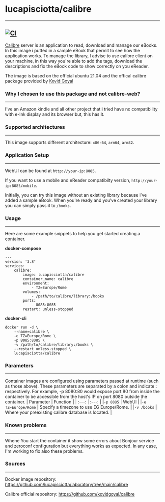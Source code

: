 # lucapisciotta/calibre
------------------------

[![CI](https://github.com/lucapisciotta/laboratory/actions/workflows/calibre.yml/badge.svg)](https://github.com/lucapisciotta/laboratory/actions/workflows/calibre.yml)
------------------------
[Calibre](https://github.com/kovidgoyal/calibre) server is an application to read, download and manage our eBooks.
In this image i putted in a sample eBook that permit to see how the application works.
To manage the library, I advise to use calibre client on your machine, in this way you're able to add the tags, download the descriptions and fix the eBook code to show correctly on you eReader.

The image is based on the official ubuntu 21.04 and the offical calibre package provided by [Kovid Goyal](https://github.com/kovidgoyal/calibre)

### Why I chosen to use this package and not calibre-web?
------------------------
I've an Amazon kindle and all other project that i tried have no compatibility with e-Ink display and its browser but, this has it.

### Supported architectures
------------------------
This image supports different architecture: `x86-64`, `arm64`, `arm32`.

### Application Setup
------------------------
WebUI can be found at `http://your-ip:8085`.

If you want to use a mobile and eReader compatibilty version, `http://your-ip:8085/mobile`.

Initially, you can try this image without an existing library because I've added a sample eBook. When you're ready and you've created your library you can simply pass it to `/books`.

### Usage
------------------------
Here are some example snippets to help you get started creating a container.

**docker-compose**
```
---
version: '3.8'
services:
    calibre:
        image: lucapisciotta/calibre
        container_name: calibre
        environment:
            - TZ=Europe/Rome
        volumes:
            - /path/to/calibre/library:/books
        ports:
            - 8085:8085
        restart: unless-stopped
```
**docker-cli**
```
docker run -d \
    --name=calibre \
    -e TZ=Europe/Rome \
    -p 8085:8085 \
    -v /path/to/calibre/library:/books \
    --restart unless-stopped \
    lucapisciotta/calibre
```
### Parameters
------------------------
Container images are configured using parameters passed at runtime (such as those above). These parameters are separated by a colon and indicate <external>:<internal> respectively. For example, -p 8080:80 would expose port 80 from inside the container to be accessible from the host's IP on port 8080 outside the container.
| Parameter | Function |
| :---: | :---: |
|`-p 8085` | WebUI |
|`-e TZ=Europe/Rome` | Specify a timezone to use EG Europe/Rome. |
|`-v /books` | Where your preexisting calibre database is located. |

### Known problems
------------------------
Whene You start the container it show some errors about Bonjour service and zeroconf configuration but everything works as expected.
In any case, I'm working to fix also these problems.

### Sources
------------------------
Docker image repository: https://github.com/lucapisciotta/laboratory/tree/main/calibre

Calibre official repository: https://github.com/kovidgoyal/calibre